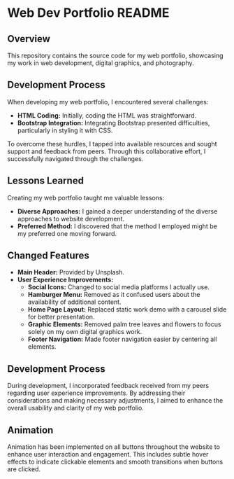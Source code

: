 # Web Dev Portfolio README

## Overview

This repository contains the source code for my web portfolio, showcasing my work in web development, digital graphics, and photography.

## Development Process

When developing my web portfolio, I encountered several challenges:

- **HTML Coding:** Initially, coding the HTML was straightforward.
- **Bootstrap Integration:** Integrating Bootstrap presented difficulties, particularly in styling it with CSS.
  
To overcome these hurdles, I tapped into available resources and sought support and feedback from peers. Through this collaborative effort, I successfully navigated through the challenges.

## Lessons Learned

Creating my web portfolio taught me valuable lessons:

- **Diverse Approaches:** I gained a deeper understanding of the diverse approaches to website development.
- **Preferred Method:** I discovered that the method I employed might be my preferred one moving forward.


## Changed Features

- **Main Header:** Provided by Unsplash.
- **User Experience Improvements:**
  - **Social Icons:** Changed to social media platforms I actually use.
  - **Hamburger Menu:** Removed as it confused users about the availability of additional content.
  - **Home Page Layout:** Replaced static work demo with a carousel slide for better presentation.
  - **Graphic Elements:** Removed palm tree leaves and flowers to focus solely on my own digital graphics work.
  - **Footer Navigation:** Made footer navigation easier by centering all elements.

## Development Process

During development, I incorporated feedback received from my peers regarding user experience improvements. By addressing their considerations and making necessary adjustments, I aimed to enhance the overall usability and clarity of my web portfolio.

## Animation

Animation has been implemented on all buttons throughout the website to enhance user interaction and engagement. This includes subtle hover effects to indicate clickable elements and smooth transitions when buttons are clicked.


